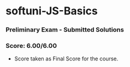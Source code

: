 # softuni-JS-Basics

### Preliminary Exam - Submitted Solutions
### Score: 6.00/6.00 
- Score taken as Final Score for the course.
